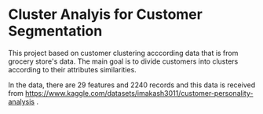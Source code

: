 # Cluster Analyis for Customer Segmentation

This project based on customer clustering acccording data that is from grocery store's data. The main goal is to divide customers into clusters according to their attributes similarities. 

In the data, there are 29 features and 2240 records and this data is received from https://www.kaggle.com/datasets/imakash3011/customer-personality-analysis . 
